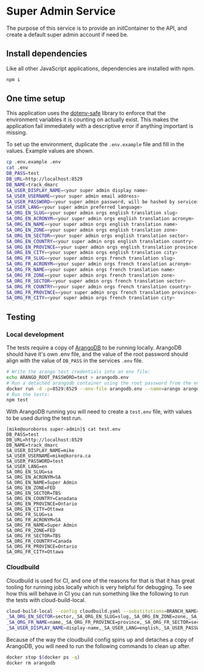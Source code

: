 # Super Admin Service

The purpose of this service is to provide an initContainer to the API, and create a default super admin account if need be.

## Install dependencies

Like all other JavaScript applications, dependencies are installed with npm.

```bash
npm i
```

## One time setup

This application uses the [dotenv-safe](https://github.com/rolodato/dotenv-safe) library to enforce that the environment variables it is counting on actually exist. This makes the application fail immediately with a descriptive error if anything important is missing.

To set up the environment, duplicate the `.env.example` file and fill in the values. Example values are shown.

```bash
cp .env.example .env
cat .env
DB_PASS=test
DB_URL=http://localhost:8529
DB_NAME=track_dmarc
SA_USER_DISPLAY_NAME=<your super admin display name>
SA_USER_USERNAME=<your super admin email address>
SA_USER_PASSWORD=<your super admin password, will be hashed by service>
SA_USER_LANG=<your super admin preferred language>
SA_ORG_EN_SLUG=<your super admin orgs english translation slug>
SA_ORG_EN_ACRONYM=<your super admin orgs english translation acronym>
SA_ORG_EN_NAME=<your super admin orgs english translation name>
SA_ORG_EN_ZONE=<your super admin orgs english translation zone>
SA_ORG_EN_SECTOR=<your super admin orgs english translation sector>
SA_ORG_EN_COUNTRY=<your super admin orgs english translation country>
SA_ORG_EN_PROVINCE=<your super admin orgs english translation province>
SA_ORG_EN_CITY=<your super admin orgs english translation city>
SA_ORG_FR_SLUG=<your super admin orgs french translation slug>
SA_ORG_FR_ACRONYM=<your super admin orgs french translation acronym>
SA_ORG_FR_NAME=<your super admin orgs french translation name>
SA_ORG_FR_ZONE=<your super admin orgs french translation zone>
SA_ORG_FR_SECTOR=<your super admin orgs french translation sector>
SA_ORG_FR_COUNTRY=<your super admin orgs french translation country>
SA_ORG_FR_PROVINCE=<your super admin orgs french translation province>
SA_ORG_FR_CITY=<your super admin orgs french translation city>
```

## Testing

### Local development

The tests require a copy of [ArangoDB](https://www.arangodb.com/) to be running locally. ArangoDB should have it's own .env file, and the value of the root password should align with the value of `DB_PASS` in the services `.env` file.

```bash
# Write the arango test credentials into an env file:
echo ARANGO_ROOT_PASSWORD=test > arangodb.env
# Run a detached arangodb container using the root password from the env:
docker run -d -p=8529:8529 --env-file arangodb.env --name=arango arangodb
# Run the tests:
npm test
```

With ArangoDB running you will need to create a `test.env` file, with values to be used during the test run.

```
[mike@ouroboros super-admin]$ cat test.env
DB_PASS=test
DB_URL=http://localhost:8529
DB_NAME=track_dmarc
SA_USER_DISPLAY_NAME=mike
SA_USER_USERNAME=mike@korora.ca
SA_USER_PASSWORD=test
SA_USER_LANG=en
SA_ORG_EN_SLUG=sa
SA_ORG_EN_ACRONYM=SA
SA_ORG_EN_NAME=Super Admin
SA_ORG_EN_ZONE=FED
SA_ORG_EN_SECTOR=TBS
SA_ORG_EN_COUNTRY=Canadana
SA_ORG_EN_PROVINCE=Ontario
SA_ORG_EN_CITY=Ottawa
SA_ORG_FR_SLUG=sa
SA_ORG_FR_ACRONYM=SA
SA_ORG_FR_NAME=Super Admin
SA_ORG_FR_ZONE=FED
SA_ORG_FR_SECTOR=TBS
SA_ORG_FR_COUNTRY=Canada
SA_ORG_FR_PROVINCE=Ontario
SA_ORG_FR_CITY=Ottawa
```

### Cloudbuild

Cloudbuild is used for CI, and one of the reasons for that is that it has great tooling for running jobs locally which is very helpful for debugging. To see how this will behave in CI you can run something like the following to run the tests with cloud-build-local.

```bash
cloud-build-local --config cloudbuild.yaml --substitutions=BRANCH_NAME=foo,SHORT_SHA=asdf1234,_DB_PASS=test,_DB_URL=http://arangodb:8529,_DB_NAME=track_dmarc,_SA_ORG_EN_ACRONYM=SA,_SA_ORG_EN_CITY=city,_SA_ORG_EN_COUNTRY=country,_SA_ORG_EN_NAME=name,_SA_ORG_EN_PROVINCE=province,
_SA_ORG_EN_SECTOR=sector,_SA_ORG_EN_SLUG=slug,_SA_ORG_EN_ZONE=zone,_SA_ORG_FR_ACRONYM=SA,_SA_ORG_FR_CITY=city,_SA_ORG_FR_COUNTRY=country,
_SA_ORG_FR_NAME=name,_SA_ORG_FR_PROVINCE=province,_SA_ORG_FR_SECTOR=sector,_SA_ORG_FR_SLUG=slug,_SA_ORG_FR_ZONE=zone,
_SA_USER_DISPLAY_NAME=display-name,_SA_USER_LANG=english,_SA_USER_PASSWORD=password,_SA_USER_USERNAME=test@email.ca --dryrun=false .
```
Because of the way the cloudbuild config spins up and detaches a copy of ArangoDB, you will need to run the following commands to clean up after.
```bash
docker stop $(docker ps -q)
docker rm arangodb
```
